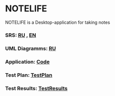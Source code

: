 # NOTELIFE
 NOTELIFE is a Desktop-application for taking notes 

### SRS: [RU](https://github.com/AleksBernat/NOTELIFE/blob/master/Documentation/SRS-ru.md) , [EN](https://github.com/AleksBernat/NOTELIFE/blob/master/Documentation/SRS-en.md) <br>

### UML Diagramms: [RU](https://github.com/AleksBernat/NOTELIFE/blob/master/Diagramms/README.md)

### Application: [Code](https://github.com/AleksBernat/NOTELIFE/blob/master/Application/NOTELIFE)

### Test Plan: [TestPlan](https://github.com/AleksBernat/NOTELIFE/blob/master/Testing/TestPlan.md)

### Test Results: [TestResults](https://github.com/AleksBernat/NOTELIFE/blob/master/Testing/TestResults.md)
